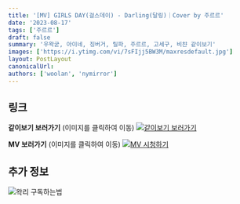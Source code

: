 ```yaml
---
title: '[MV] GIRLS DAY(걸스데이) - Darling(달링)｜Cover by 주르르'
date: '2023-08-17'
tags: ['주르르']
draft: false
summary: '우왁굳, 아이네, 징버거, 릴파, 주르르, 고세구, 비챤 같이보기'
images: ['https://i.ytimg.com/vi/7sFIjj5BW3M/maxresdefault.jpg']
layout: PostLayout
canonicalUrl:
authors: ['woolan', 'nymirror']
---
```


## 링크

**같이보기 보러가기** (이미지를 클릭하여 이동)
[![같이보기 보러가기](https://cdn.discordapp.com/attachments/1136601898116464710/1137050327938506852/logo.png)](https://cafe.naver.com/steamindiegame/12473528)

**MV 보러가기** (이미지를 클릭하여 이동)
[![MV 시청하기](https://i.ytimg.com/vi/7sFIjj5BW3M/maxresdefault.jpg)](https://youtu.be/7sFIjj5BW3M)

## 추가 정보

![왁리 구독하는법](https://cdn.discordapp.com/attachments/1136601898116464710/1137049857136267374/--2cut.gif)
